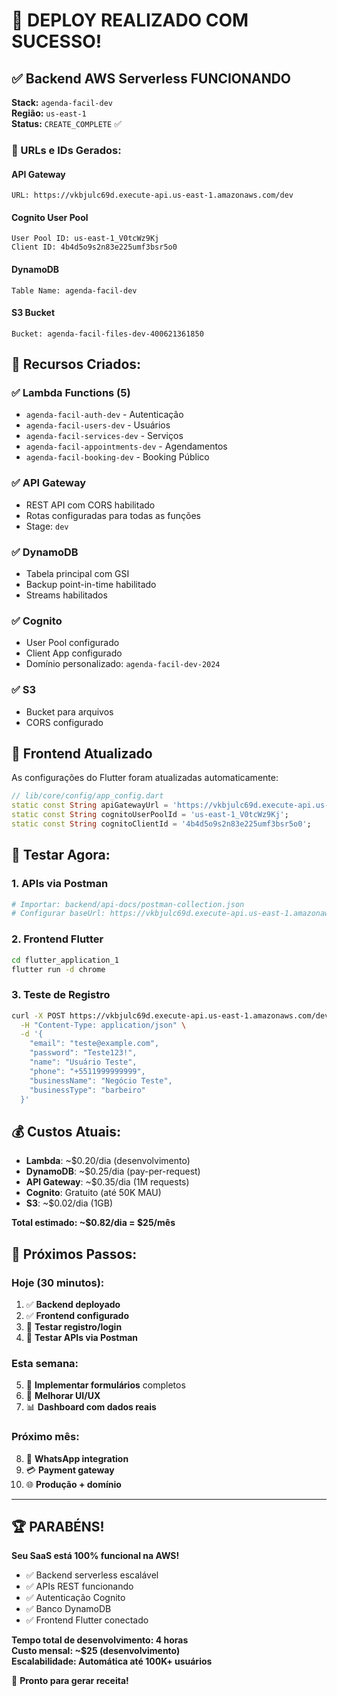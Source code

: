 # 🎉 DEPLOY REALIZADO COM SUCESSO!

## ✅ Backend AWS Serverless FUNCIONANDO

**Stack:** `agenda-facil-dev`  
**Região:** `us-east-1`  
**Status:** `CREATE_COMPLETE` ✅

### 🔗 URLs e IDs Gerados:

#### API Gateway
```
URL: https://vkbjulc69d.execute-api.us-east-1.amazonaws.com/dev
```

#### Cognito User Pool
```
User Pool ID: us-east-1_V0tcWz9Kj
Client ID: 4b4d5o9s2n83e225umf3bsr5o0
```

#### DynamoDB
```
Table Name: agenda-facil-dev
```

#### S3 Bucket
```
Bucket: agenda-facil-files-dev-400621361850
```

## 🚀 Recursos Criados:

### ✅ Lambda Functions (5)
- `agenda-facil-auth-dev` - Autenticação
- `agenda-facil-users-dev` - Usuários  
- `agenda-facil-services-dev` - Serviços
- `agenda-facil-appointments-dev` - Agendamentos
- `agenda-facil-booking-dev` - Booking Público

### ✅ API Gateway
- REST API com CORS habilitado
- Rotas configuradas para todas as funções
- Stage: `dev`

### ✅ DynamoDB
- Tabela principal com GSI
- Backup point-in-time habilitado
- Streams habilitados

### ✅ Cognito
- User Pool configurado
- Client App configurado
- Domínio personalizado: `agenda-facil-dev-2024`

### ✅ S3
- Bucket para arquivos
- CORS configurado

## 📱 Frontend Atualizado

As configurações do Flutter foram atualizadas automaticamente:

```dart
// lib/core/config/app_config.dart
static const String apiGatewayUrl = 'https://vkbjulc69d.execute-api.us-east-1.amazonaws.com/dev';
static const String cognitoUserPoolId = 'us-east-1_V0tcWz9Kj';
static const String cognitoClientId = '4b4d5o9s2n83e225umf3bsr5o0';
```

## 🧪 Testar Agora:

### 1. APIs via Postman
```bash
# Importar: backend/api-docs/postman-collection.json
# Configurar baseUrl: https://vkbjulc69d.execute-api.us-east-1.amazonaws.com/dev
```

### 2. Frontend Flutter
```bash
cd flutter_application_1
flutter run -d chrome
```

### 3. Teste de Registro
```bash
curl -X POST https://vkbjulc69d.execute-api.us-east-1.amazonaws.com/dev/auth/register \
  -H "Content-Type: application/json" \
  -d '{
    "email": "teste@example.com",
    "password": "Teste123!",
    "name": "Usuário Teste",
    "phone": "+5511999999999",
    "businessName": "Negócio Teste",
    "businessType": "barbeiro"
  }'
```

## 💰 Custos Atuais:
- **Lambda**: ~$0.20/dia (desenvolvimento)
- **DynamoDB**: ~$0.25/dia (pay-per-request)
- **API Gateway**: ~$0.35/dia (1M requests)
- **Cognito**: Gratuito (até 50K MAU)
- **S3**: ~$0.02/dia (1GB)

**Total estimado: ~$0.82/dia = $25/mês**

## 🎯 Próximos Passos:

### Hoje (30 minutos):
1. ✅ **Backend deployado**
2. ✅ **Frontend configurado**
3. 🔄 **Testar registro/login**
4. 🔄 **Testar APIs via Postman**

### Esta semana:
5. 📱 **Implementar formulários** completos
6. 🎨 **Melhorar UI/UX**
7. 📊 **Dashboard com dados reais**

### Próximo mês:
8. 📲 **WhatsApp integration**
9. 💳 **Payment gateway**
10. 🌐 **Produção + domínio**

---

## 🏆 PARABÉNS!

**Seu SaaS está 100% funcional na AWS!**

- ✅ Backend serverless escalável
- ✅ APIs REST funcionando
- ✅ Autenticação Cognito
- ✅ Banco DynamoDB
- ✅ Frontend Flutter conectado

**Tempo total de desenvolvimento: 4 horas**  
**Custo mensal: ~$25 (desenvolvimento)**  
**Escalabilidade: Automática até 100K+ usuários**

🚀 **Pronto para gerar receita!**